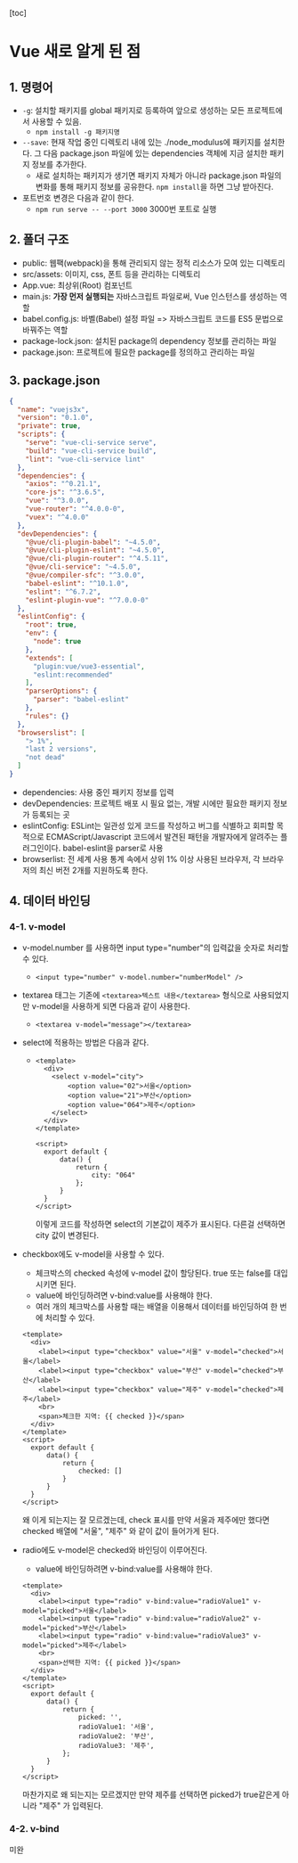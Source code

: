 [toc]

# Vue 새로 알게 된 점



## 1. 명령어

- `-g`: 설치할 패키지를 global 패키지로 등록하여 앞으로 생성하는 모든 프로젝트에서 사용할 수 있음.
  - `npm install -g 패키지명`
- `--save`: 현재 작업 중인 디렉토리 내에 있는 ./node_modulus에 패키지를 설치한다. 그 다음 package.json 파일에 있는 dependencies 객체에 지금 설치한 패키지 정보를 추가한다.
  - 새로 설치하는 패키지가 생기면 패키지 자체가 아니라 package.json 파일의 변화를 통해 패키지 정보를 공유한다. `npm install`을 하면 그냥 받아진다.
- 포트번호 변경은 다음과 같이 한다.
  - `npm run serve -- --port 3000` 3000번 포트로 실행



## 2. 폴더 구조

- public: 웹팩(webpack)을 통해 관리되지 않는 정적 리소스가 모여 있는 디렉토리
- src/assets: 이미지, css, 폰트 등을 관리하는 디렉토리
- App.vue: 최상위(Root) 컴포넌트
- main.js: **가장 먼저 실행되는** 자바스크립트 파일로써, Vue 인스턴스를 생성하는 역할
- babel.config.js: 바벨(Babel) 설정 파일 => 자바스크립트 코드를 ES5 문법으로 바꿔주는 역할 
- package-lock.json: 설치된 package의 dependency 정보를 관리하는 파일
- package.json: 프로젝트에 필요한 package를 정의하고 관리하는 파일



## 3. package.json

```json
{
  "name": "vuejs3x",
  "version": "0.1.0",
  "private": true,
  "scripts": {
    "serve": "vue-cli-service serve",
    "build": "vue-cli-service build",
    "lint": "vue-cli-service lint"
  },
  "dependencies": {
    "axios": "^0.21.1",
    "core-js": "^3.6.5",
    "vue": "^3.0.0",
    "vue-router": "^4.0.0-0",
    "vuex": "^4.0.0"
  },
  "devDependencies": {
    "@vue/cli-plugin-babel": "~4.5.0",
    "@vue/cli-plugin-eslint": "~4.5.0",
    "@vue/cli-plugin-router": "^4.5.11",
    "@vue/cli-service": "~4.5.0",
    "@vue/compiler-sfc": "^3.0.0",
    "babel-eslint": "^10.1.0",
    "eslint": "^6.7.2",
    "eslint-plugin-vue": "^7.0.0-0"
  },
  "eslintConfig": {
    "root": true,
    "env": {
      "node": true
    },
    "extends": [
      "plugin:vue/vue3-essential",
      "eslint:recommended"
    ],
    "parserOptions": {
      "parser": "babel-eslint"
    },
    "rules": {}
  },
  "browserslist": [
    "> 1%",
    "last 2 versions",
    "not dead"
  ]
}
```

- dependencies: 사용 중인 패키지 정보를 입력
- devDependencies: 프로젝트 배포 시 필요 없는, 개발 시에만 필요한 패키지 정보가 등록되는 곳
- eslintConfig: ESLint는 일관성 있게 코드를 작성하고 버그를 식별하고 회피할 목적으로 ECMAScript/Javascript 코드에서 발견된 패턴을 개발자에게 알려주는 플러그인이다. babel-eslint을 parser로 사용
- browserlist: 전 세계 사용 통계 속에서 상위 1% 이상 사용된 브라우저, 각 브라우저의 최신 버전 2개를 지원하도록 한다.





## 4. 데이터 바인딩

### 4-1. v-model

- v-model.number 를 사용하면 input type="number"의 입력값을 숫자로 처리할 수 있다.

  - `<input type="number" v-model.number="numberModel" />`

- textarea 태그는 기존에 `<textarea>텍스트 내용</textarea>` 형식으로 사용되었지만 v-model을 사용하게 되면 다음과 같이 사용한다.

  - `<textarea v-model="message"></textarea>`

- select에 적용하는 방법은 다음과 같다.

  - ```vue
    <template>
      <div>
        <select v-model="city">
            <option value="02">서울</option>
            <option value="21">부산</option>
            <option value="064">제주</option>
        </select>
      </div>
    </template>
    
    <script>
      export default {
          data() {
              return {
                  city: "064"
              };
          }
      }
    </script>
    ```

    이렇게 코드를 작성하면 select의 기본값이 제주가 표시된다. 다른걸 선택하면 city 값이 변경된다.

- checkbox에도 v-model을 사용할 수 있다.

  - 체크박스의 checked 속성에 v-model 값이 할당된다. true 또는 false를 대입시키면 된다.
  - value에 바인딩하려면 v-bind:value를 사용해야 한다.
  - 여러 개의 체크박스를 사용할 때는 배열을 이용해서 데이터를 바인딩하여 한 번에 처리할 수 있다.

  ```vue
  <template>
    <div>
      <label><input type="checkbox" value="서울" v-model="checked">서울</label>
      <label><input type="checkbox" value="부산" v-model="checked">부산</label>
      <label><input type="checkbox" value="제주" v-model="checked">제주</label>
      <br>
      <span>체크한 지역: {{ checked }}</span>
    </div>
  </template>
  <script>
    export default {
        data() {
            return {
                checked: []
            }
        }
    }
  </script>
  ```

  왜 이게 되는지는 잘 모르겠는데, check 표시를 만약 서울과 제주에만 했다면 checked 배열에 "서울", "제주" 와 같이 값이 들어가게 된다.

- radio에도 v-model은 checked와 바인딩이 이루어진다.

  - value에 바인딩하려면 v-bind:value를 사용해야 한다.

  ```vue
  <template>
    <div>
      <label><input type="radio" v-bind:value="radioValue1" v-model="picked">서울</label>
      <label><input type="radio" v-bind:value="radioValue2" v-model="picked">부산</label>
      <label><input type="radio" v-bind:value="radioValue3" v-model="picked">제주</label>
      <br>
      <span>선택한 지역: {{ picked }}</span>
    </div>
  </template>
  <script>
    export default {
        data() {
            return {
                picked: '',
                radioValue1: '서울',
                radioValue2: '부산',
                radioValue3: '제주',
            };
        }
    }
  </script>
  ```

  마찬가지로 왜 되는지는 모르겠지만 만약 제주를 선택하면 picked가 true같은게 아니라 "제주" 가 입력된다.



### 4-2. v-bind

미완
